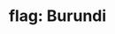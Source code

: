 ---
layout: flags
title: "flag: Burundi"
emoji: flag_burundi
permalink: 🇧🇮.html
image: assets/img/3moji/flag_burundi.png
---